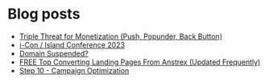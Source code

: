 # Blog posts
<!-- BLOG-POST-LIST:START -->
- [Triple Threat for Monetization &lpar;Push, Popunder, Back Button&rpar;](https://afflift.com/f/threads/triple-threat-for-monetization-push-popunder-back-button.10063/)
- [i-Con / Island Conference 2023](https://afflift.com/f/threads/i-con-island-conference-2023.10405/)
- [Domain Suspended?](https://afflift.com/f/threads/domain-suspended.10404/)
- [FREE Top Converting Landing Pages From Anstrex &lpar;Updated Frequently&rpar;](https://afflift.com/f/threads/free-top-converting-landing-pages-from-anstrex-updated-frequently.2596/)
- [Step 10 - Campaign Optimization](https://afflift.com/f/threads/step-10-campaign-optimization.7481/)
<!-- BLOG-POST-LIST:END -->
